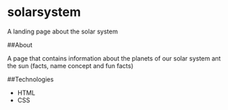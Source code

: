 # solarsystem
A landing page about the solar system

##About

A page that contains information about the planets of our solar system ant the sun
(facts, name concept and fun facts)

##Technologies

- HTML
- CSS



